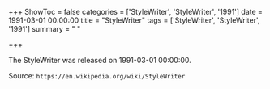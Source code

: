 +++
ShowToc = false
categories = ['StyleWriter', 'StyleWriter', '1991']
date = 1991-03-01 00:00:00
title = "StyleWriter"
tags = ['StyleWriter', 'StyleWriter', '1991']
summary = " "

+++

The StyleWriter was released on 1991-03-01 00:00:00.

Source: `https://en.wikipedia.org/wiki/StyleWriter`


